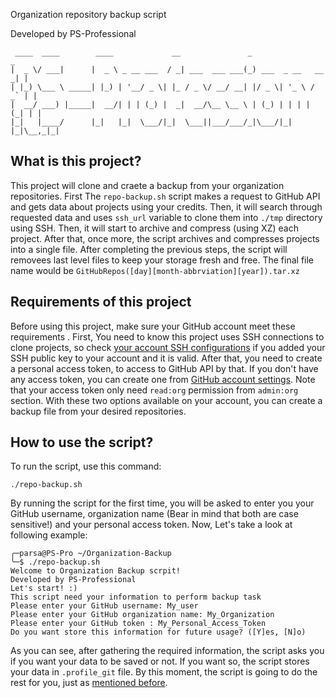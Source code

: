 Organization repository backup script

Developed by PS-Professional

     ____  ____        ____             __               _                   _
    |  _ \/ ___|      |  _ \ _ __ ___  / _| ___  ___ ___(_) ___  _ __   __ _| |
    | |_) \___ \ _____| |_) | '__/ _ \| |_ / _ \/ __/ __| |/ _ \| '_ \ / _` | |
    |  __/ ___) |_____|  __/| | | (_) |  _|  __/\__ \__ \ | (_) | | | | (_| | |
    |_|   |____/      |_|   |_|  \___/|_|  \___||___/___/_|\___/|_| |_|\__,_|_|

## What is this project?

This project will clone and craete a backup from your organization repositories. First The `repo-backup.sh` script makes a request to GitHub API and gets data about projects using your credits. Then, it will search through requested data and uses `ssh_url` variable to clone them into `./tmp` directory using SSH. Then, it will start to archive and compress (using XZ) each project. After that, once more, the script archives and compresses projects into a single file. After completing the previous steps, the script will removees last level files to keep your storage fresh and free. The final file name would be `GitHubRepos([day][month-abbrviation][year]).tar.xz`

## Requirements of this project

Before using this project, make sure your GitHub account meet these requirements . First, You need to know this project uses SSH connections to clone projects, so check [your account SSH configurations](https://github.com/settings/keys) if you added your SSH public key to your account and it is valid. After that, you need to create a personal access token, to access to GitHub API by that. If you don't have any access token, you can create one from [GitHub account settings](https://github.com/settings/tokens). Note that your access token only need `read:org` permission from `admin:org` section. With these two options available on your account, you can create a backup file from your desired repositories.

##  How to use the script?

To run the script, use this command:

```
./repo-backup.sh
```

By running the script for the first time, you will be asked to enter you your GitHub username, organization name (Bear in mind that both are case sensitive!) and your personal access token. Now, Let's take a look at following example:

~~~
╭─parsa@PS-Pro ~/Organization-Backup
╰─$ ./repo-backup.sh
Welcome to Organization Backup scrpit!
Developed by PS-Professional
Let's start! :)
This script need your information to perform backup task
Please enter your GitHub username: My_user
Please enter your GitHub organization name: My_Organization
Please enter your GitHub token : My_Personal_Access_Token
Do you want store this information for future usage? ([Y]es, [N]o)
~~~

As you can see, after gathering the required information, the script asks you if you want your data to be saved or not. If you want so, the script stores your data in `.profile_git` file. By this moment,  the script is going to do the rest for you, just as [mentioned before](https://github.com/PS-Professional/Organization-Backup#what-is-this-project).